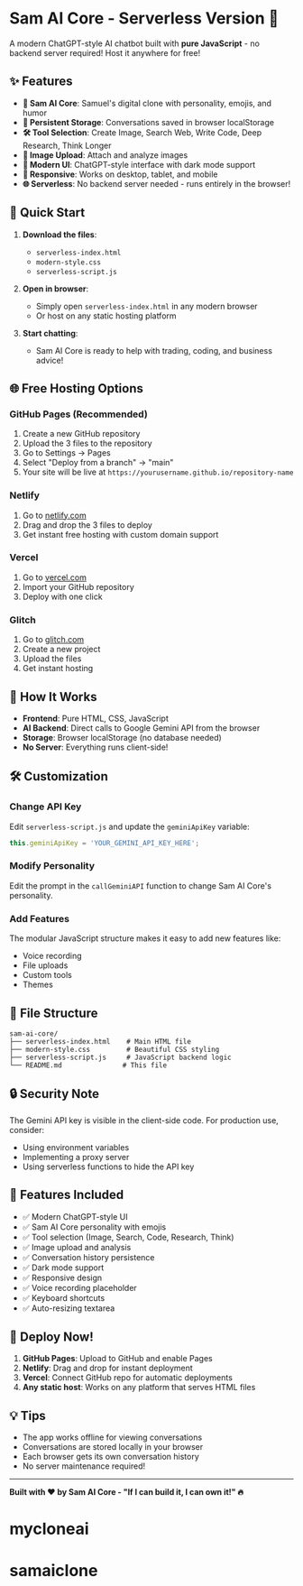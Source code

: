 # Sam AI Core - Serverless Version 🚀

A modern ChatGPT-style AI chatbot built with **pure JavaScript** - no backend server required! Host it anywhere for free!

## ✨ Features

- **🤖 Sam AI Core**: Samuel's digital clone with personality, emojis, and humor
- **💾 Persistent Storage**: Conversations saved in browser localStorage
- **🛠️ Tool Selection**: Create Image, Search Web, Write Code, Deep Research, Think Longer
- **📸 Image Upload**: Attach and analyze images
- **🎨 Modern UI**: ChatGPT-style interface with dark mode support
- **📱 Responsive**: Works on desktop, tablet, and mobile
- **🌐 Serverless**: No backend server needed - runs entirely in the browser!

## 🚀 Quick Start

1. **Download the files**:
   - `serverless-index.html`
   - `modern-style.css`
   - `serverless-script.js`

2. **Open in browser**:
   - Simply open `serverless-index.html` in any modern browser
   - Or host on any static hosting platform

3. **Start chatting**:
   - Sam AI Core is ready to help with trading, coding, and business advice!

## 🌐 Free Hosting Options

### GitHub Pages (Recommended)
1. Create a new GitHub repository
2. Upload the 3 files to the repository
3. Go to Settings → Pages
4. Select "Deploy from a branch" → "main"
5. Your site will be live at `https://yourusername.github.io/repository-name`

### Netlify
1. Go to [netlify.com](https://netlify.com)
2. Drag and drop the 3 files to deploy
3. Get instant free hosting with custom domain support

### Vercel
1. Go to [vercel.com](https://vercel.com)
2. Import your GitHub repository
3. Deploy with one click

### Glitch
1. Go to [glitch.com](https://glitch.com)
2. Create a new project
3. Upload the files
4. Get instant hosting

## 🔧 How It Works

- **Frontend**: Pure HTML, CSS, JavaScript
- **AI Backend**: Direct calls to Google Gemini API from the browser
- **Storage**: Browser localStorage (no database needed)
- **No Server**: Everything runs client-side!

## 🛠️ Customization

### Change API Key
Edit `serverless-script.js` and update the `geminiApiKey` variable:
```javascript
this.geminiApiKey = 'YOUR_GEMINI_API_KEY_HERE';
```

### Modify Personality
Edit the prompt in the `callGeminiAPI` function to change Sam AI Core's personality.

### Add Features
The modular JavaScript structure makes it easy to add new features like:
- Voice recording
- File uploads
- Custom tools
- Themes

## 📁 File Structure

```
sam-ai-core/
├── serverless-index.html    # Main HTML file
├── modern-style.css         # Beautiful CSS styling
├── serverless-script.js     # JavaScript backend logic
└── README.md               # This file
```

## 🔒 Security Note

The Gemini API key is visible in the client-side code. For production use, consider:
- Using environment variables
- Implementing a proxy server
- Using serverless functions to hide the API key

## 🎯 Features Included

- ✅ Modern ChatGPT-style UI
- ✅ Sam AI Core personality with emojis
- ✅ Tool selection (Image, Search, Code, Research, Think)
- ✅ Image upload and analysis
- ✅ Conversation history persistence
- ✅ Dark mode support
- ✅ Responsive design
- ✅ Voice recording placeholder
- ✅ Keyboard shortcuts
- ✅ Auto-resizing textarea

## 🚀 Deploy Now!

1. **GitHub Pages**: Upload to GitHub and enable Pages
2. **Netlify**: Drag and drop for instant deployment
3. **Vercel**: Connect GitHub repo for automatic deployments
4. **Any static host**: Works on any platform that serves HTML files

## 💡 Tips

- The app works offline for viewing conversations
- Conversations are stored locally in your browser
- Each browser gets its own conversation history
- No server maintenance required!

---

**Built with ❤️ by Sam AI Core - "If I can build it, I can own it!" 🔥**
# mycloneai
# samaiclone
